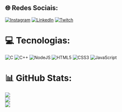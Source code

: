 
## 🌐 Redes Sociais:
[![Instagram](https://img.shields.io/badge/Instagram-%23E4405F.svg?logo=Instagram&logoColor=white)](https://instagram.com/wheelerbooger) [![LinkedIn](https://img.shields.io/badge/LinkedIn-%230077B5.svg?logo=linkedin&logoColor=white)](https://linkedin.com/in/odilon-junior-aba489298/) [![Twitch](https://img.shields.io/badge/Twitch-%239146FF.svg?logo=Twitch&logoColor=white)](https://twitch.tv/tvbooger) 

# 💻 Tecnologias:
![C](https://img.shields.io/badge/c-%2300599C.svg?style=for-the-badge&logo=c&logoColor=white) ![C++](https://img.shields.io/badge/c++-%2300599C.svg?style=for-the-badge&logo=c%2B%2B&logoColor=white) ![NodeJS](https://img.shields.io/badge/node.js-6DA55F?style=for-the-badge&logo=node.js&logoColor=white) ![HTML5](https://img.shields.io/badge/html5-%23E34F26.svg?style=for-the-badge&logo=html5&logoColor=white) ![CSS3](https://img.shields.io/badge/css3-%231572B6.svg?style=for-the-badge&logo=css3&logoColor=white) ![JavaScript](https://img.shields.io/badge/javascript-%23323330.svg?style=for-the-badge&logo=javascript&logoColor=%23F7DF1E)
# 📊 GitHub Stats:
![](https://github-readme-stats.vercel.app/api?username=BoogerWheeler&theme=dark&hide_border=false&include_all_commits=false&count_private=false)<br/>
![](https://github-readme-streak-stats.herokuapp.com/?user=BoogerWheeler&theme=dark&hide_border=false)<br/>
![](https://github-readme-stats.vercel.app/api/top-langs/?username=BoogerWheeler&theme=dark&hide_border=false&include_all_commits=false&count_private=false&layout=compact)

